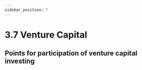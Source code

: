 ```yaml
---
sidebar_position: 7
---
```


# 3.7 Venture Capital

## Points for participation of venture capital investing
